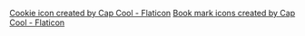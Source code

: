 <a href="https://www.flaticon.com/free-icons/bite" title="bite icons">Cookie icon created by Cap Cool - Flaticon</a>
<a href="https://www.flaticon.com/free-icons/book-mark" title="book mark icons">Book mark icons created by Cap Cool - Flaticon</a>